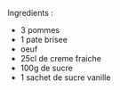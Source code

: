 Ingredients :
* 3 pommes
* 1 pate brisee
* oeuf
* 25cl de creme fraiche
* 100g de sucre
* 1 sachet de sucre vanille
